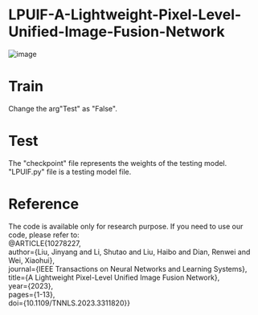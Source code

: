 # LPUIF-A-Lightweight-Pixel-Level-Unified-Image-Fusion-Network
![image](https://github.com/1318133/LPUIF-A-Lightweight-Pixel-Level-Unified-Image-Fusion-Network/assets/144504927/b40da5dd-bac6-49fa-a682-8fa4723bd982)

# Train
Change the arg"Test" as "False". 

# Test
The "checkpoint" file represents the weights of the testing model.   
"LPUIF.py" file is a testing model file.

# Reference
The code is available only for research purpose. If you need to use our code, please refer to:   
@ARTICLE{10278227,  
  author={Liu, Jinyang and Li, Shutao and Liu, Haibo and Dian, Renwei and Wei, Xiaohui},  
  journal={IEEE Transactions on Neural Networks and Learning Systems},   
  title={A Lightweight Pixel-Level Unified Image Fusion Network},   
  year={2023},  
  pages={1-13},  
  doi={10.1109/TNNLS.2023.3311820}}
